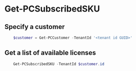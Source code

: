 # Get-PCSubscribedSKU #

## Specify a customer ##

```powershell
    $customer = Get-PCCustomer -TenantId '<tenant id GUID>'
```

## Get a list of available licenses ##

```powershell
    Get-PCSubscribedSKU -TenantId $customer.id
```
